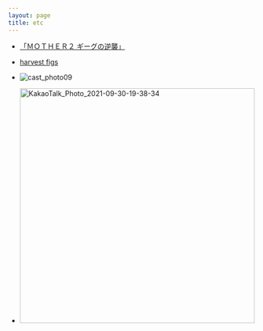 ```yaml
---
layout: page
title: etc
---
```

 - <a href='https://www.nintendo.co.jp/n02/shvc/mb/index.html'>「ＭＯＴＨＥＲ２ ギーグの逆襲」</a>

 - <a href='http://figs4fun.com/basics_Harvest.html'>harvest figs</a>

 - ![cast_photo09](https://user-images.githubusercontent.com/81041256/112365517-1754d100-8d1b-11eb-8b99-9aae9eaff07f.jpeg)

 - <img width="478" alt="KakaoTalk_Photo_2021-09-30-19-38-34" src="https://user-images.githubusercontent.com/81041256/135461337-1b062821-2a46-4456-91b1-1ce4f6c6e585.png">

